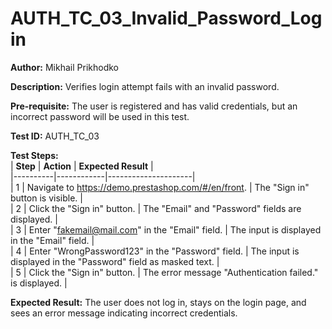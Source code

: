 # AUTH_TC_03_Invalid_Password_Login

**Author:** Mikhail Prikhodko  

**Description:** Verifies login attempt fails with an invalid password.  

**Pre-requisite:** The user is registered and has valid credentials, but an incorrect password will be used in this test.  

**Test ID:** AUTH_TC_03  

**Test Steps:**  
| **Step** | **Action** | **Expected Result** |  
|----------|------------|---------------------|  
| 1        | Navigate to https://demo.prestashop.com/#/en/front. | The "Sign in" button is visible. |  
| 2        | Click the "Sign in" button. | The "Email" and "Password" fields are displayed. |  
| 3        | Enter "fakemail@mail.com" in the "Email" field. | The input is displayed in the "Email" field. |  
| 4        | Enter "WrongPassword123" in the "Password" field. | The input is displayed in the "Password" field as masked text. |  
| 5        | Click the "Sign in" button. | The error message "Authentication failed." is displayed. |  

**Expected Result:** The user does not log in, stays on the login page, and sees an error message indicating incorrect credentials.